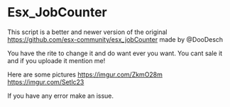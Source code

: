 # Esx_JobCounter
This script is a better and newer version of the original https://github.com/esx-community/esx_jobCounter made by @DooDesch

You have the rite to change it and do want ever you want. You cant sale it and if you uploade it mention me!

Here are some pictures
https://imgur.com/ZkmO28m
https://imgur.com/Setlc23

If you have any error make an issue.
